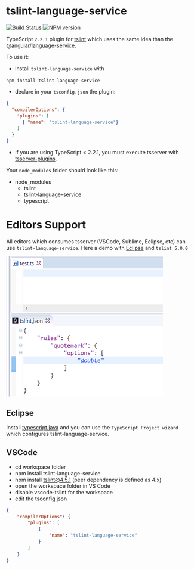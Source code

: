 # tslint-language-service

[![Build Status](https://secure.travis-ci.org/angelozerr/tslint-language-service.png)](http://travis-ci.org/angelozerr/tslint-language-service)
[![NPM version](https://img.shields.io/npm/v/tslint-language-service.svg)](https://www.npmjs.org/package/tslint-language-service)  

TypeScript `2.2.1` plugin for [tslint](https://github.com/palantir/tslint) which uses the same idea than the [@angular/language-service](https://github.com/angular/angular/tree/master/packages/language-service/).

To use it:

 * install `tslint-language-service` with 

`npm install tslint-language-service`
 
 * declare in your `tsconfig.json` the plugin:

```json
{
  "compilerOptions": {
    "plugins": [
      { "name": "tslint-language-service"}
    ]
  }
}
```

 * If you are using TypeScript < 2.2.1, you must execute tsserver with [tsserver-plugins](https://github.com/angelozerr/tsserver-plugins).
 
Your `node_modules` folder should look like this:

* node_modules
  * tslint
  * tslint-language-service
  * typescript
 
# Editors Support
 
All editors which consumes tsserver (VSCode, Sublime, Eclipse, etc) can use `tslint-language-service`. Here a demo with [Eclipse](https://github.com/angelozerr/typescript.java) and `tslint 5.0.0`

![tslint demo](images/TslintLanguageServiceDemo.gif)

## Eclipse

Install [typescript.java](https://github.com/angelozerr/typescript.java/wiki/Installation-Update-Site) and you can use the `TypeScript Project wizard` which configures tslint-language-service.

## VSCode

- cd workspace folder
- npm install tslint-language-service
- npm install tslint@4.5.1  (peer dependency is defined as 4.x)
- open the workspace folder in VS Code
- disable vscode-tslint for the workspace
- edit the tsconfig.json
```json
{
    "compilerOptions": {
        "plugins": [
            {
                "name": "tslint-language-service"
            }
        ]
    }
}
```
 

